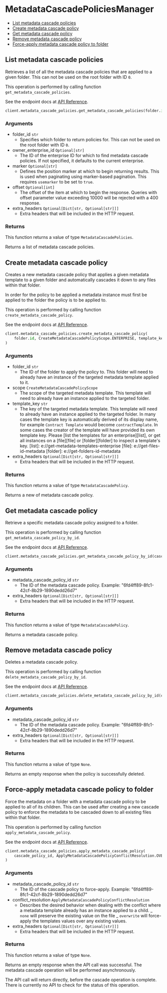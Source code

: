 # MetadataCascadePoliciesManager

- [List metadata cascade policies](#list-metadata-cascade-policies)
- [Create metadata cascade policy](#create-metadata-cascade-policy)
- [Get metadata cascade policy](#get-metadata-cascade-policy)
- [Remove metadata cascade policy](#remove-metadata-cascade-policy)
- [Force-apply metadata cascade policy to folder](#force-apply-metadata-cascade-policy-to-folder)

## List metadata cascade policies

Retrieves a list of all the metadata cascade policies
that are applied to a given folder. This can not be used on the root
folder with ID `0`.

This operation is performed by calling function `get_metadata_cascade_policies`.

See the endpoint docs at
[API Reference](https://developer.box.com/reference/get-metadata-cascade-policies/).

<!-- sample get_metadata_cascade_policies -->

```python
client.metadata_cascade_policies.get_metadata_cascade_policies(folder.id)
```

### Arguments

- folder_id `str`
  - Specifies which folder to return policies for. This can not be used on the root folder with ID `0`.
- owner_enterprise_id `Optional[str]`
  - The ID of the enterprise ID for which to find metadata cascade policies. If not specified, it defaults to the current enterprise.
- marker `Optional[str]`
  - Defines the position marker at which to begin returning results. This is used when paginating using marker-based pagination. This requires `usemarker` to be set to `true`.
- offset `Optional[int]`
  - The offset of the item at which to begin the response. Queries with offset parameter value exceeding 10000 will be rejected with a 400 response.
- extra_headers `Optional[Dict[str, Optional[str]]]`
  - Extra headers that will be included in the HTTP request.

### Returns

This function returns a value of type `MetadataCascadePolicies`.

Returns a list of metadata cascade policies.

## Create metadata cascade policy

Creates a new metadata cascade policy that applies a given
metadata template to a given folder and automatically
cascades it down to any files within that folder.

In order for the policy to be applied a metadata instance must first
be applied to the folder the policy is to be applied to.

This operation is performed by calling function `create_metadata_cascade_policy`.

See the endpoint docs at
[API Reference](https://developer.box.com/reference/post-metadata-cascade-policies/).

<!-- sample post_metadata_cascade_policies -->

```python
client.metadata_cascade_policies.create_metadata_cascade_policy(
    folder.id, CreateMetadataCascadePolicyScope.ENTERPRISE, template_key
)
```

### Arguments

- folder_id `str`
  - The ID of the folder to apply the policy to. This folder will need to already have an instance of the targeted metadata template applied to it.
- scope `CreateMetadataCascadePolicyScope`
  - The scope of the targeted metadata template. This template will need to already have an instance applied to the targeted folder.
- template_key `str`
  - The key of the targeted metadata template. This template will need to already have an instance applied to the targeted folder. In many cases the template key is automatically derived of its display name, for example `Contract Template` would become `contractTemplate`. In some cases the creator of the template will have provided its own template key. Please [list the templates for an enterprise][list], or get all instances on a [file][file] or [folder][folder] to inspect a template's key. [list]: e://get-metadata-templates-enterprise [file]: e://get-files-id-metadata [folder]: e://get-folders-id-metadata
- extra_headers `Optional[Dict[str, Optional[str]]]`
  - Extra headers that will be included in the HTTP request.

### Returns

This function returns a value of type `MetadataCascadePolicy`.

Returns a new of metadata cascade policy.

## Get metadata cascade policy

Retrieve a specific metadata cascade policy assigned to a folder.

This operation is performed by calling function `get_metadata_cascade_policy_by_id`.

See the endpoint docs at
[API Reference](https://developer.box.com/reference/get-metadata-cascade-policies-id/).

<!-- sample get_metadata_cascade_policies_id -->

```python
client.metadata_cascade_policies.get_metadata_cascade_policy_by_id(cascade_policy_id)
```

### Arguments

- metadata_cascade_policy_id `str`
  - The ID of the metadata cascade policy. Example: "6fd4ff89-8fc1-42cf-8b29-1890dedd26d7"
- extra_headers `Optional[Dict[str, Optional[str]]]`
  - Extra headers that will be included in the HTTP request.

### Returns

This function returns a value of type `MetadataCascadePolicy`.

Returns a metadata cascade policy.

## Remove metadata cascade policy

Deletes a metadata cascade policy.

This operation is performed by calling function `delete_metadata_cascade_policy_by_id`.

See the endpoint docs at
[API Reference](https://developer.box.com/reference/delete-metadata-cascade-policies-id/).

<!-- sample delete_metadata_cascade_policies_id -->

```python
client.metadata_cascade_policies.delete_metadata_cascade_policy_by_id(cascade_policy_id)
```

### Arguments

- metadata_cascade_policy_id `str`
  - The ID of the metadata cascade policy. Example: "6fd4ff89-8fc1-42cf-8b29-1890dedd26d7"
- extra_headers `Optional[Dict[str, Optional[str]]]`
  - Extra headers that will be included in the HTTP request.

### Returns

This function returns a value of type `None`.

Returns an empty response when the policy
is successfully deleted.

## Force-apply metadata cascade policy to folder

Force the metadata on a folder with a metadata cascade policy to be applied to
all of its children. This can be used after creating a new cascade policy to
enforce the metadata to be cascaded down to all existing files within that
folder.

This operation is performed by calling function `apply_metadata_cascade_policy`.

See the endpoint docs at
[API Reference](https://developer.box.com/reference/post-metadata-cascade-policies-id-apply/).

<!-- sample post_metadata_cascade_policies_id_apply -->

```python
client.metadata_cascade_policies.apply_metadata_cascade_policy(
    cascade_policy_id, ApplyMetadataCascadePolicyConflictResolution.OVERWRITE
)
```

### Arguments

- metadata_cascade_policy_id `str`
  - The ID of the cascade policy to force-apply. Example: "6fd4ff89-8fc1-42cf-8b29-1890dedd26d7"
- conflict_resolution `ApplyMetadataCascadePolicyConflictResolution`
  - Describes the desired behavior when dealing with the conflict where a metadata template already has an instance applied to a child. _ `none` will preserve the existing value on the file _ `overwrite` will force-apply the templates values over any existing values.
- extra_headers `Optional[Dict[str, Optional[str]]]`
  - Extra headers that will be included in the HTTP request.

### Returns

This function returns a value of type `None`.

Returns an empty response when the API call was successful. The metadata
cascade operation will be performed asynchronously.

The API call will return directly, before the cascade operation
is complete. There is currently no API to check for the status of this
operation.
